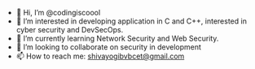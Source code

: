 - 👋 Hi, I’m @codingiscoool
- 👀 I’m interested in developing application in C and C++, interested in cyber security and DevSecOps.
- 🌱 I’m currently learning Network Security and Web Security.
- 💞️ I’m looking to collaborate on security in development
- 📫 How to reach me: shivayogibvbcet@gmail.com

<!---
codingiscoool/codingiscoool is a ✨ special ✨ repository because its `README.md` (this file) appears on your GitHub profile.
You can click the Preview link to take a look at your changes.
--->
